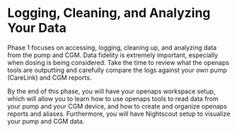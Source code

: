 
# Logging, Cleaning, and Analyzing Your Data

Phase 1 focuses on accessing, logging, cleaning up, and analyzing data from the pump and CGM. Data fidelity is extremely important, especially when dosing is being considered. Take the time to review what the openaps tools are outputting and carefully compare the logs against your own pump (CareLink) and CGM reports.

By the end of this phase, you will have your openaps workspace setup, which will allow you to learn how to use openaps tools to read data from your pump and your CGM device, and how to create and organize openaps reports and aliases. Furthermore, you will have Nightscout setup to visualize your pump and CGM data.

